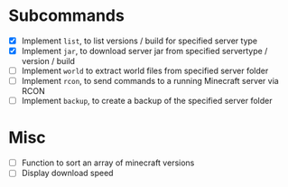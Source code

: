 # Subcommands

- [x] Implement `list`, to list versions / build for specified server type
- [x] Implement `jar`, to download server jar from specified servertype / version / build
- [ ] Implement `world` to extract world files from specified server folder
- [ ] Implement `rcon`, to send commands to a running Minecraft server via RCON
- [ ] Implement `backup`, to create a backup of the specified server folder

# Misc

- [ ] Function to sort an array of minecraft versions
- [ ] Display download speed
